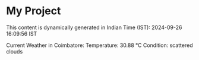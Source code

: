 # My Project

This content is dynamically generated in Indian Time (IST): 2024-09-26 16:09:56 IST


Current Weather in Coimbatore:
Temperature: 30.88 °C
Condition: scattered clouds
